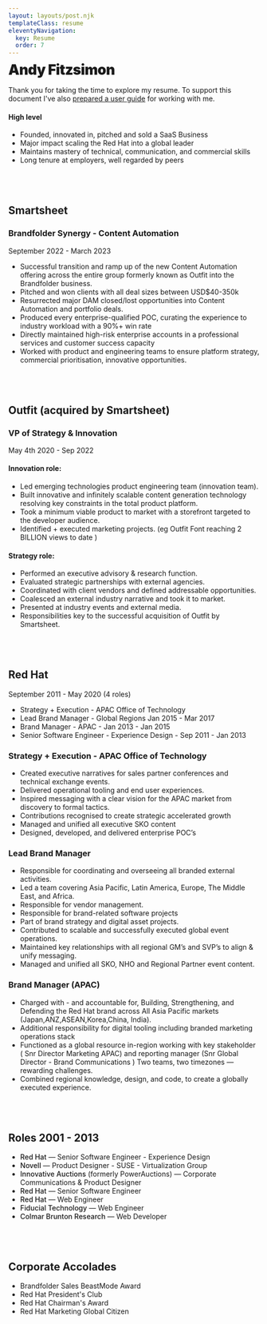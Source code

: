 ```yaml
---
layout: layouts/post.njk
templateClass: resume
eleventyNavigation:
  key: Resume
  order: 7
---
```



# Andy Fitzsimon  


<div class="screenonly">Thank you for taking the time to explore my resume.
To support this document I've also <a href="/guide/">prepared a user guide</a> for working with me.</div>

#### High level
* Founded, innovated in, pitched and sold a SaaS Business
* Major impact scaling the Red Hat into a global leader
* Maintains mastery of technical, communication, and commercial skills
* Long tenure at employers, well regarded by peers





<section class="printonly">
<a href="https://andyfitzsimon.com">andyfitzsimon.com</a><br>
<a href="https://linkedin.com/in/andyfitz">linkedin.com/in/andyfitz
<a href="tel:+61403686629">+61 403 686 629</a><br>
<a href="mailto:andyfitz+resume@gmail.com">andy@fitzsimon.com.au</a>
</section>

## Smartsheet 

### Brandfolder Synergy - Content Automation

September 2022 - March 2023
 
* Successful transition and ramp up of the new Content Automation offering across the entire group formerly known as Outfit into the Brandfolder business.
* Pitched and won clients with all deal sizes between  USD$40-350k 
* Resurrected major DAM closed/lost opportunities into Content Automation and portfolio deals.
* Produced every enterprise-qualified POC, curating the experience to industry workload with a 90%+ win rate
* Directly maintained high-risk enterprise accounts in a professional services and customer success capacity
* Worked with product and engineering teams to ensure platform strategy,  commercial prioritisation, innovative opportunities.

## Outfit (acquired by Smartsheet)

### VP of Strategy & Innovation  

May 4th 2020 - Sep 2022


#### Innovation role:
* Led emerging technologies product engineering team (innovation team).
* Built innovative and infinitely scalable content generation technology resolving key constraints in the total product platform.
* Took a minimum viable product to market with a storefront targeted to the developer audience.
* Identified + executed marketing projects. (eg Outfit Font reaching 2 BILLION views to date )

#### Strategy role:
* Performed an executive advisory & research function.
* Evaluated strategic partnerships with external agencies. 
* Coordinated with client vendors and defined addressable opportunities.
* Coalesced an external industry narrative and took it to market.
* Presented at industry events and external media.
* Responsibilities key to the successful acquisition of Outfit by Smartsheet.

## Red Hat

September 2011 - May 2020  (4 roles)

* Strategy + Execution - APAC Office of Technology 
* Lead Brand Manager - Global Regions  Jan 2015 - Mar 2017
* Brand Manager - APAC - Jan 2013 - Jan 2015 
* Senior Software Engineer - Experience Design - Sep 2011 - Jan 2013

### Strategy + Execution - APAC Office of Technology  
* Created executive narratives for sales partner conferences and technical exchange events. 
* Delivered operational tooling and end user experiences.
* Inspired messaging with a clear vision for the APAC market from discovery to formal tactics. 
* Contributions recognised to create strategic accelerated growth
* Managed and unified all executive SKO content
* Designed, developed, and delivered enterprise POC’s



### Lead Brand Manager

* Responsible for coordinating and overseeing all branded external activities. 
* Led a team covering Asia Pacific, Latin America, Europe, The Middle East, and Africa.
* Responsible for vendor management.
* Responsible for brand-related software projects
* Part of brand strategy and digital asset projects.
* Contributed to scalable and successfully executed global event operations. 
* Maintained key relationships with all regional GM’s and SVP’s  to align &  unify messaging.
* Managed and unified all SKO, NHO and Regional Partner event content.

### Brand Manager (APAC) 

* Charged with - and accountable for, Building, Strengthening, and Defending the Red Hat brand across All Asia Pacific markets (Japan,ANZ,ASEAN,Korea,China, India). 
* Additional responsibility for digital  tooling including branded marketing operations stack
* Functioned as a global resource in-region working with  key stakeholder ( Snr Director Marketing APAC) and reporting manager (Snr Global Director - Brand Communications ) 
      Two teams, two timezones — rewarding challenges.
* Combined regional knowledge, design, and code, to create a globally executed  experience.

## Roles 2001 - 2013

* **Red Hat** — Senior Software Engineer - Experience Design 
* **Novell**  — Product Designer - SUSE - Virtualization Group
* **Innovative Auctions** (formerly PowerAuctions) — Corporate Communications & Product Designer
* **Red Hat** — Senior Software Engineer
* **Red Hat** — Web Engineer
* **Fiducial Technology** — Web Engineer
* **Colmar Brunton Research** — Web Developer

## Corporate Accolades

* Brandfolder Sales BeastMode Award 
* Red Hat President's Club 
* Red Hat Chairman's Award 
* Red Hat Marketing Global Citizen


<style>
strong{font-weight:500;}
time{display:none}
h1{line-height:.9em;font-weight:900; letter-spacing:-.02em; margin-top:0 !important; color:var(--fg-2);}
@media (prefers-color-scheme: dark) {
h2:before {
  content: "";
  display: block;
  height: 5em;
  margin: -2.5em 0 -1em;
  position: absolute;
  z-index: -1;
  top:0; width:100%;
  background-image: conic-gradient(from 90deg at 10% 50%, var(--bg-2), var(--bg-1)), conic-gradient(from 270deg at 90% 50%, var(--bg-1), var(--bg-2));

  -webkit-mask-image: radial-gradient(white 10%, transparent 70%);

  background-position: 1% 0%, 99% 0%;
  background-size: 50% 100%, 50% 100%;
  background-repeat: no-repeat;
}
}

@media (max-width:40em){
  h1{font-size: 15vw !important} }
.printonly{display:none}

@media screen {h2{margin-top:4rem; padding-top:1rem;}}
@media print {
  .screenonly{display:none}
  .printonly{display:block;}
  h1{font-size: 5em !important}
  h2{  page-break-after: auto;
  }



  h4+ul+h4+ul,ul{page-break-after:always}
  h4+ul{page-break-after:auto}
  body{font-size: .75em;line-height:1.3em;}
}
</style>